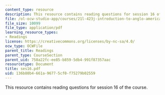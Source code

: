 ```yaml
---
content_type: resource
description: This resource contains reading questions for session 16 of the course.
file: /ol-ocw-studio-app/courses/21l-423j-introduction-to-anglo-american-folk-music-fall-2005/136b80b4661a96775cf0f75279b02559_ses16.pdf
file_size: 10099
file_type: application/pdf
learning_resource_types:
- Readings
license: https://creativecommons.org/licenses/by-nc-sa/4.0/
ocw_type: OCWFile
parent_title: Readings
parent_type: CourseSection
parent_uid: 758a22fc-ee85-b859-5db4-991f87357aac
resourcetype: Document
title: ses16.pdf
uid: 136b80b4-661a-9677-5cf0-f75279b02559
---
```

This resource contains reading questions for session 16 of the course.